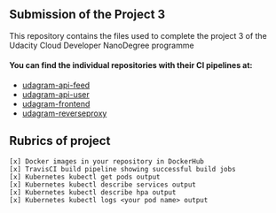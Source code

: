 ## Submission of the Project 3
 This repository contains the files used to complete the project 3 of the Udacity Cloud Developer NanoDegree programme

 #### You can find the individual repositories with their CI pipelines at:
   * [udagram-api-feed](https://github.com/Elvis020/udagram-api-feed)
   * [udagram-api-user](https://github.com/Elvis020/udagram-api-user)
   * [udagram-frontend](https://github.com/Elvis020/udagram-frontend)
   * [udagram-reverseproxy](https://github.com/Elvis020/reverseproxy)


## Rubrics of project
    [x] Docker images in your repository in DockerHub
    [x] TravisCI build pipeline showing successful build jobs
    [x] Kubernetes kubectl get pods output
    [x] Kubernetes kubectl describe services output
    [x] Kubernetes kubectl describe hpa output
    [x] Kubernetes kubectl logs <your pod name> output
